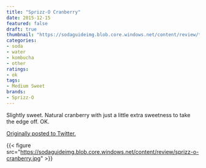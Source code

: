 ```yaml
---
title: "Sprizz-O Cranberry"
date: 2015-12-15
featured: false
draft: true
thumbnail: "https://sodaguideimg.blob.core.windows.net/content/review/thumbs/sprizz-o-cranberry.jpg"
categories:
- soda
- water
- kombucha
- other
ratings:
- ok
tags:
- Medium Sweet
brands:
- Sprizz-O
---
```


Slightly sweet. Natural cranberry with just a little extra sweetness to take the edge off. OK.

[Originally posted to Twitter.](https://twitter.com/Cavorter/status/676838241404911617)

{{< figure src="https://sodaguideimg.blob.core.windows.net/content/review/sprizz-o-cranberry.jpg" >}}

